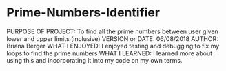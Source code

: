 # Prime-Numbers-Identifier
PURPOSE OF PROJECT: To find all the prime numbers between user given lower and upper limits (inclusive)
VERSION or DATE: 06/08/2018
AUTHOR: Briana Berger
WHAT I ENJOYED: I enjoyed testing and debugging to fix my loops to find the prime numbers
WHAT I LEARNED: I learned more about using this and incorporating it into my code on my own terms.
